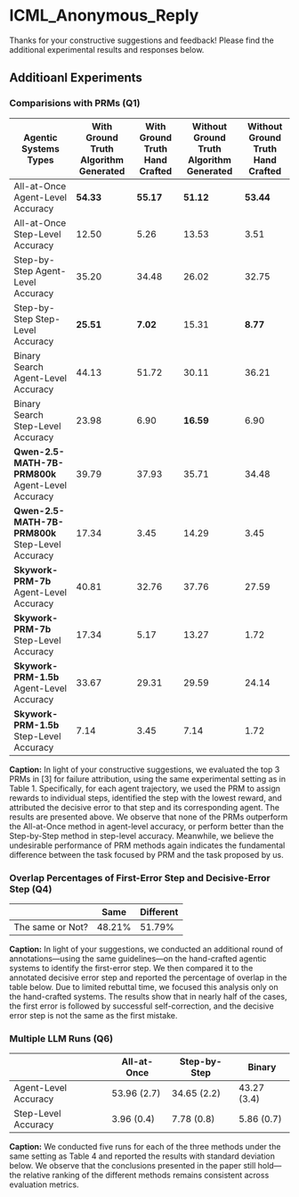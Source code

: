 # ICML_Anonymous_Reply

Thanks for your constructive suggestions and feedback! Please find the additional experimental results and responses below.

## Additioanl Experiments 

### Comparisions with PRMs (Q1)

| **Agentic Systems Types**            | **With Ground Truth** Algorithm Generated | **With Ground Truth** Hand Crafted | **Without Ground Truth** Algorithm Generated | **Without Ground Truth** Hand Crafted |
|-------------------------------------|-----------------------------------------------|-----------------------------------------|---------------------------------------------------|---------------------------------------------|
| All-at-Once Agent-Level Accuracy | **54.33**                                  | **55.17**                                | **51.12**                                         | **53.44**                                    |
| All-at-Once Step-Level Accuracy  | 12.50                                      | 5.26                                     | 13.53                                             | 3.51                                         |
| Step-by-Step Agent-Level Accuracy | 35.20                                     | 34.48                                    | 26.02                                             | 32.75                                        |
| Step-by-Step  Step-Level Accuracy  | **25.51**                                  | **7.02**                                 | 15.31                                             | **8.77**                                     |
| Binary Search Agent-Level Accuracy | 44.13                                    | 51.72                                    | 30.11                                             | 36.21                                        |
| Binary Search Step-Level Accuracy  | 23.98                                     | 6.90                                     | **16.59**                                         | 6.90                                         |
| **Qwen-2.5-MATH-7B-PRM800k** Agent-Level Accuracy | 39.79                                 | 37.93                               | 35.71                                        | 34.48                                    |
| **Qwen-2.5-MATH-7B-PRM800k**  Step-Level Accuracy  | 17.34                                      | 3.45                                     | 14.29                                             | 3.45                                         |
| **Skywork-PRM-7b** Agent-Level Accuracy | 40.81                                    | 32.76                                    | 37.76                                            | 27.59                                        |
| **Skywork-PRM-7b**  Step-Level Accuracy  | 17.34                                 | 5.17                                | 13.27                                             | 1.72                                     |
| **Skywork-PRM-1.5b** Agent-Level Accuracy | 33.67                                    | 29.31                                    | 29.59                                             | 24.14                                        |
| **Skywork-PRM-1.5b** Step-Level Accuracy  | 7.14                                    | 3.45                                     | 7.14                                        | 1.72                                         |


**Caption:** In light of your constructive suggestions, we evaluated the top 3 PRMs in [3] for failure attribution, using the same experimental setting as in Table 1. Specifically, for each agent trajectory, we used the PRM to assign rewards to individual steps, identified the step with the lowest reward, and attributed the decisive error to that step and its corresponding agent. The results are presented above. We observe that none of the PRMs outperform the All-at-Once method in agent-level accuracy, or perform better than the Step-by-Step method in step-level accuracy. Meanwhile, we believe the undesirable performance of PRM methods again indicates the fundamental difference between the task focused by PRM and the task proposed by us. 



### Overlap Percentages of First-Error Step and Decisive-Error Step (Q4)


|                 | Same | Different |
|-----------------|------|-----------|
| The same or Not?|48.21%|   51.79%  |


**Caption:** In light of your suggestions, we conducted an additional round of annotations—using the same guidelines—on the hand-crafted agentic systems to identify the first-error step. We then compared it to the annotated decisive error step and reported the percentage of overlap in the table below. Due to limited rebuttal time, we focused this analysis only on the hand-crafted systems. The results show that in nearly half of the cases, the first error is followed by successful self-correction, and the decisive error step is not the same as the first mistake.  


### Multiple LLM Runs (Q6)


|                      | All-at-Once | Step-by-Step | Binary      |
|----------------------|-------------|--------------|-------------|
| Agent-Level Accuracy | 53.96 (2.7) | 34.65 (2.2)  | 43.27 (3.4) |
| Step-Level Accuracy  | 3.96 (0.4)  | 7.78 (0.8)   | 5.86 (0.7)  |


**Caption:** We conducted five runs for each of the three methods under the same setting as Table 4 and reported the results with standard deviation below. We observe that the conclusions presented in the paper still hold—the relative ranking of the different methods remains consistent across evaluation metrics.

